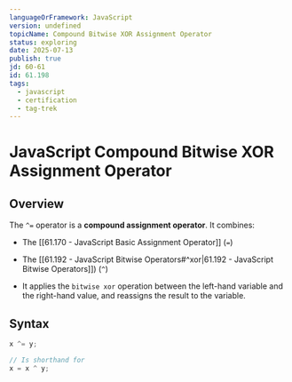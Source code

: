 ```yaml
---
languageOrFramework: JavaScript
version: undefined
topicName: Compound Bitwise XOR Assignment Operator
status: exploring
date: 2025-07-13
publish: true
jd: 60-61
id: 61.198
tags:
  - javascript
  - certification
  - tag-trek
---
```

# JavaScript Compound Bitwise XOR Assignment Operator

## Overview
The `^=` operator is a **compound assignment operator**. It combines:
- The [[61.170 - JavaScript Basic Assignment Operator]] (`=`)
- The [[61.192 - JavaScript Bitwise Operators#^xor|61.192 - JavaScript Bitwise Operators]]) (`^`)

- It applies the `bitwise xor` operation between the left-hand variable and the right-hand value, and reassigns the result to the variable.

## Syntax
```javascript
x ^= y;

// Is shorthand for
x = x ^ y;
